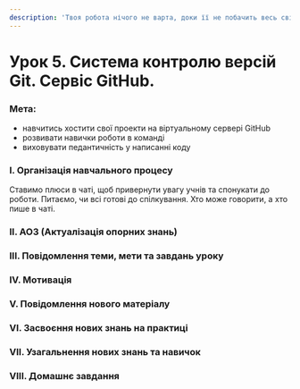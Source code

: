 ```yaml
---
description: 'Твоя робота нічого не варта, доки її не побачить весь світ!'
---
```


# Урок 5. Система контролю версій Git. Сервіс GitHub.

### Мета:

* навчитись хостити свої проекти на віртуальному сервері GitHub
* розвивати навички роботи в команді
* виховувати педантичність у написанні коду

### І. Організація навчального процесу

Ставимо плюси в чаті, щоб привернути увагу учнів та спонукати до роботи. Питаємо, чи всі готові до спілкування. Хто може говорити, а хто пише в чаті.

### ІІ. АОЗ \(Актуалізація опорних знань\)

### ІІІ. Повідомлення теми, мети та завдань уроку

### IV. Мотивація

### V. Повідомлення нового матеріалу

### VI. Засвоєння нових знань на практиці

### VII. Узагальнення нових знань та навичок

### VIII. Домашнє завдання



